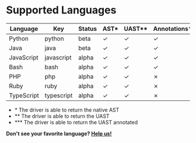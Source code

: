 
# Supported Languages

| Language   | Key        | Status  | AST\* | UAST\*\* | Annotations\*\*\* | GitHub                                     | Container                                              |
| ---------- | ---------- | ------- | ---- | ------ | -------------- | ------------------------------------------------ | ------------------------------------------------------ |
| Python     | python     | beta    | ✓   | ✓      | ✓             | [✓](https://github.com/bblfsh/python-driver)      | [✓](https://hub.docker.com/r/bblfsh/python-driver/)     |
| Java       | java       | beta    | ✓   | ✓      | ✓             | [✓](https://github.com/bblfsh/java-driver)        | [✓](https://hub.docker.com/r/bblfsh/java-driver/)       |
| JavaScript | javascript | alpha   | ✓   | ✓      | ✓             | [✓](https://github.com/bblfsh/javascript-driver)  | [✓](https://hub.docker.com/r/bblfsh/javascript-driver/) |
| Bash       | bash       | alpha   | ✓   | ✓      | ✓             | [✓](https://github.com/bblfsh/bash-driver)        | [✓](https://hub.docker.com/r/bblfsh/bash-driver/)       |
| PHP        | php        | alpha   | ✓   | ✓      | ✗             | [✓](https://github.com/bblfsh/php-driver)         | [✓](https://hub.docker.com/r/bblfsh/php-driver/)        |
| Ruby       | ruby       | alpha   | ✓   | ✓      | ✗             | [✓](https://github.com/bblfsh/ruby-driver)        | [✓](https://hub.docker.com/r/bblfsh/ruby-driver/)       |
| TypeScript | typescript | alpha   | ✓   | ✓      | ✗             | [✓](https://github.com/bblfsh/typescript-driver)  | [✓](https://hub.docker.com/r/bblfsh/typescript-driver/) |

- \* The driver is able to return the native AST
- \*\* The driver is able to return the UAST
- \*\*\* The driver is able to return the UAST annotated


**Don't see your favorite language? [Help us!](community.md)**
